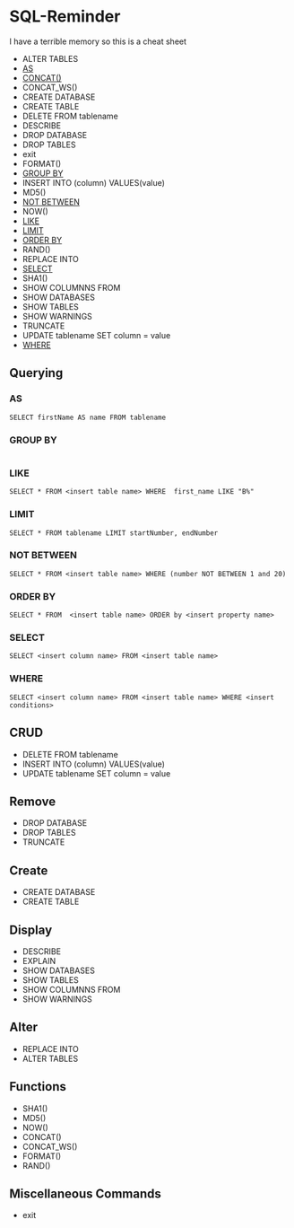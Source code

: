 # SQL-Reminder
I have a terrible memory so this is a cheat sheet



- ALTER TABLES
- [AS][as]
- [CONCAT()][concat]
- CONCAT_WS()
- CREATE DATABASE
- CREATE TABLE
- DELETE FROM tablename  
- DESCRIBE
- DROP DATABASE
- DROP TABLES
- exit
- FORMAT()
- [GROUP BY][group]
- INSERT INTO (column) VALUES(value)
- MD5()
- [NOT BETWEEN][not-between]
- NOW()
- [LIKE][like]
- [LIMIT][limit]
- [ORDER BY][order]
- RAND()
- REPLACE INTO
- [SELECT][select]  
- SHA1()
- SHOW COLUMNNS FROM
- SHOW DATABASES
- SHOW TABLES
- SHOW WARNINGS
- TRUNCATE
- UPDATE tablename SET column = value
- [WHERE][where]

[as]:#as
[concat]:#concat
[group]:#group_by
[like]:[#like]
[limit]:[#limit]
[not-between]:[#not-between]
[order]:[#order-by]
[select]:[#select]
[where]:[#where]






## Querying

###  AS
```
SELECT firstName AS name FROM tablename
```
### GROUP BY
```

```
### LIKE
```
SELECT * FROM <insert table name> WHERE  first_name LIKE "B%"
```

### LIMIT
```
SELECT * FROM tablename LIMIT startNumber, endNumber
```

### NOT BETWEEN
```
SELECT * FROM <insert table name> WHERE (number NOT BETWEEN 1 and 20)
```

### ORDER BY
```
SELECT * FROM  <insert table name> ORDER by <insert property name>
```

### SELECT
```
SELECT <insert column name> FROM <insert table name>
```

### WHERE
```
SELECT <insert column name> FROM <insert table name> WHERE <insert conditions>
```


## CRUD

- DELETE FROM tablename
- INSERT INTO (column) VALUES(value)
- UPDATE tablename SET column = value

## Remove

- DROP DATABASE
- DROP TABLES
- TRUNCATE


## Create

- CREATE DATABASE
- CREATE TABLE



## Display

- DESCRIBE
- EXPLAIN
- SHOW DATABASES
- SHOW TABLES
- SHOW COLUMNNS FROM
- SHOW WARNINGS

## Alter

- REPLACE INTO
- ALTER TABLES

## Functions

- SHA1()
- MD5()
- NOW()
- CONCAT()
- CONCAT_WS()
- FORMAT()
- RAND()

## Miscellaneous Commands

- exit

